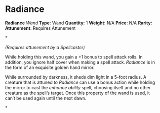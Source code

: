 # Radiance

**Radiance**
_Wand_
**Type:** Wand
**Quantity:** 1
**Weight:** N/A
**Price:** N/A
**Rarity:** 
**Attunement:** Requires Attunement

*<div class="item-attunement"><i>(Requires attunement by a Spellcaster)</i><p>While holding this wand, you gain a +1 bonus to spell attack rolls. In addition, you ignore half cover when making a spell attack. *Radiance* is in the form of an exquisite golden hand mirror.

While surrounded by darkness, it sheds dim light in a 5-foot radius. A creature that is attuned to *Radiance* can use a bonus action while holding the mirror to cast the *enhance ability* spell, choosing itself and no other creature as the spell’s target. Once this property of the wand is used, it can’t be used again until the next dawn.</p>*